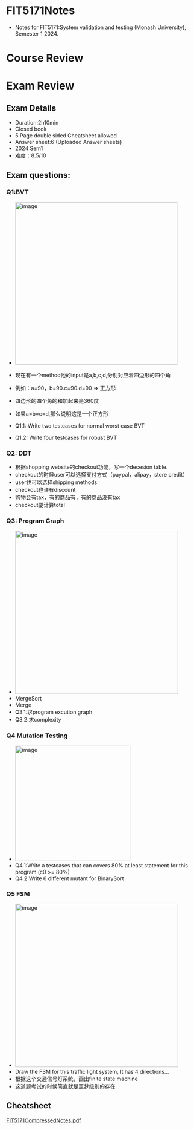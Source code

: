 # FIT5171Notes
- Notes for FIT5171:System validation and testing (Monash University), Semester 1 2024. 

# Course Review

# Exam Review
## Exam Details
- Duration:2h10min 
- Closed book 
- 5 Page double sided Cheatsheet allowed
- Answer sheet:6 (Uploaded Answer sheets) 
- 2024 Sem1
- 难度：8.5/10 

## Exam questions: 
### Q1:BVT

- <img width="430" alt="image" src="https://github.com/JingyanLou/FIT5171Notes/assets/92469426/9dc6addb-5cac-4bb8-a5b9-a1fbfe4b590a">

- 现在有一个method他的input是a,b,c,d,分别对应着四边形的四个角
- 例如：a=90，b=90.c=90.d=90 => 正方形
- 四边形的四个角的和加起来是360度
- 如果a=b=c=d,那么说明这是一个正方形
- Q1.1: Write two testcases for normal worst case BVT
- Q1.2: Write four testcases for robust BVT

### Q2: DDT
- 根据shopping website的checkout功能，写一个decesion table.
- checkout的时候user可以选择支付方式（paypal，alipay，store credit）
- user也可以选择shipping methods
- checkout也许有discount
- 购物会有tax，有的商品有，有的商品没有tax
- checkout要计算total

### Q3: Program Graph

- <img width="432" alt="image" src="https://github.com/JingyanLou/FIT5171Notes/assets/92469426/976fb5e1-aff3-447a-b4de-c9c6ceba077b">
- MergeSort
- Merge
- Q3.1:求program excution graph
- Q3.2:求complexity

### Q4 Mutation Testing
- <img width="305" alt="image" src="https://github.com/JingyanLou/FIT5171Notes/assets/92469426/c2a41655-5896-4ff7-842b-98271edfe6fa">
- Q4.1:Write a testcases that can covers 80% at least statement for this program (c0 >= 80%) 
- Q4.2:Write 6 different mutant for BinarySort

### Q5 FSM
- <img width="432" alt="image" src="https://github.com/JingyanLou/FIT5171Notes/assets/92469426/1c1d689b-6ec0-4401-baed-4b073b5dead1">
- Draw the FSM for this traffic light system, It has 4 directions... 
- 根据这个交通信号灯系统，画出finite state machine
- 这道题考试的时候简直就是噩梦级别的存在


## Cheatsheet
[FIT5171CompressedNotes.pdf](https://github.com/user-attachments/files/15813257/FIT5171CompressedNotes.pdf)


